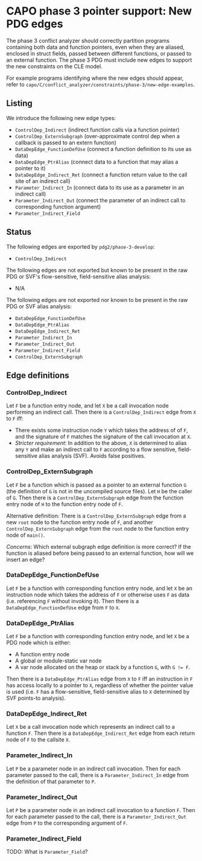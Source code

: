 # CAPO phase 3 pointer support: New PDG edges

The phase 3 conflict analyzer should correctly partition programs containing both data and function pointers, even when they are aliased, enclosed in struct fields, passed between different functions, or passed to an external function. The phase 3 PDG must include new edges to support the new constraints on the CLE model.

For example programs identifying where the new edges should appear, refer to `capo/C/conflict_analyzer/constraints/phase-3/new-edge-examples`.

## Listing

We introduce the following new edge types:
- `ControlDep_Indirect`        (indirect function calls via a function pointer)
- `ControlDep_ExternSubgraph`  (over-approximate control dep when a callback is passed to an extern function)
- `DataDepEdge_FunctionDefUse` (connect a function definition to its use as data)
- `DataDepEdge_PtrAlias`       (connect data to a function that may alias a pointer to it)
- `DataDepEdge_Indirect_Ret`   (connect a function return value to the call site of an indirect call)
- `Parameter_Indirect_In`      (connect data to its use as a parameter in an indirect call)
- `Parameter_Indirect_Out`     (connect the parameter of an indirect call to corresponding function argument)
- `Parameter_Indirect_Field`

## Status

The following edges are exported by `pdg2/phase-3-develop`:
- `ControlDep_Indirect`

The following edges are not exported but known to be present in the raw PDG or SVF's flow-sensitive, field-sensitive alias analysis:
- N/A

The following edges are not exported nor known to be present in the raw PDG or SVF alias analysis:
- `DataDepEdge_FunctionDefUse`
- `DataDepEdge_PtrAlias`
- `DataDepEdge_Indirect_Ret`
- `Parameter_Indirect_In`
- `Parameter_Indirect_Out`
- `Parameter_Indirect_Field`
- `ControlDep_ExternSubgraph`

## Edge definitions

### ControlDep_Indirect

Let `F` be a function entry node, and let `X` be a call invocation node performing an indirect call. Then there is a `ControlDep_Indirect` edge from `X` to `F` iff:
- There exists some instruction node `Y` which takes the address of of `F`, and the signature of `F` matches the signature of the call invocation at `X`.
- *Stricter requirement*: In addition to the above, `X` is determined to alias any `Y` and make an indirect call to `F` according to a flow sensitive, field-sensitive alias analysis (SVF). Avoids false positives.

### ControlDep_ExternSubgraph

Let `F` be a function which is passed as a pointer to an external function `G` (the definition of `G` is not in the uncompiled source files). Let `H` be the caller of `G`.​ Then there is a `ControlDep_ExternSubgraph` edge from the function entry node of `H` to the function entry node of `F`.​

Alternative definition: There is a `ControlDep_ExternSubgraph` edge from a new `root` node to the function entry node of `F`, and another `ControlDep_ExternSubgraph` edge from the `root` node to the function entry node of `main()`.​

*Concerns*: Which external subgraph edge definition is more correct?​ If the function is aliased before being passed to an external function, how will we insert an edge?​

### DataDepEdge_FunctionDefUse

Let `F` be a function with corresponding function entry node, and let `X` be an instruction node which takes the address of `F` or otherwise uses `F` as data (i.e. referencing `F` without invoking it). Then there is a `DataDepEdge_FunctionDefUse` edge from `F` to `X`.

### DataDepEdge_PtrAlias

Let `F` be a function with corresponding function entry node, and let `X` be a PDG node which is either:​
- A function entry node​
- A global or module-static var node​
- A var node allocated on the heap or stack by a function `G`, with `G != F`.

Then there is a `DataDepEdge_PtrAlias` edge from `X` to `F` iff an instruction in `F` has access locally to a pointer to `X`, regardless of whether the pointer value is used (i.e. `F` has a flow-sensitive, field-sensitive alias to `X` determined by SVF points-to analysis).​

### DataDepEdge_Indirect_Ret

Let `X` be a call invocation node which represents an indirect call to a function `F`. Then there is a `DataDepEdge_Indirect_Ret` edge from each return node of `F` to the callsite `X`.

### Parameter_Indirect_In

Let `P` be a parameter node in an indirect call invocation. Then for each parameter passed to the call, there is a `Parameter_Indirect_In` edge from the definition of that parameter to `P`.

### Parameter_Indirect_Out

Let `P` be a parameter node in an indirect call invocation to a function `F`. Then for each parameter passed to the call, there is a `Parameter_Indirect_Out` edge from `P` to the corresponding argument of `F`.

### Parameter_Indirect_Field

TODO: What is `Parameter_Field`?